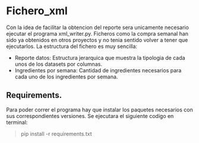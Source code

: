 # Fichero_xml
Con la idea de facilitar la obtencion del reporte sera unicamente necesario ejecutar el programa xml_writer.py. Ficheros como la compra semanal han sido ya obtenidos en otros proyectos y no tenia sentido volver a tener que ejecutarlos.
La estructura del fichero es muy sencilla:
- Reporte datos: Estructura jerarquica que muestra la tipologia de cada unos de los datasets  por columnas.
- Ingredientes por semana: Cantidad de ingredientes necesarios para cada uno de los ingredientes por semana.
## Requirements.
Para poder correr el programa hay que instalar los paquetes necesarios con sus correspondientes versiones. Se ejecutara el siguiente codigo en terminal:
>pip install -r requirements.txt
